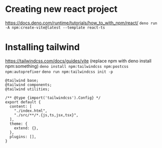 # Creating new react project

https://docs.deno.com/runtime/tutorials/how_to_with_npm/react/
`deno run -A npm:create-vite@latest --template react-ts`

# Installing tailwind

https://tailwindcss.com/docs/guides/vite (replace npm with deno install
npm:something) `deno install npm:tailwindcss npm:postcss npm:autoprefixer`
`deno run npm:tailwindcss init -p`

```
@tailwind base;
@tailwind components;
@tailwind utilities;
```

```
/** @type {import('tailwindcss').Config} */
export default {
  content: [
    "./index.html",
    "./src/**/*.{js,ts,jsx,tsx}",
  ],
  theme: {
    extend: {},
  },
  plugins: [],
}
```
